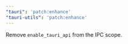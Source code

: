 ```yaml
---
"tauri": 'patch:enhance'
"tauri-utils": 'patch:enhance'
---
```


Remove `enable_tauri_api` from the IPC scope.
